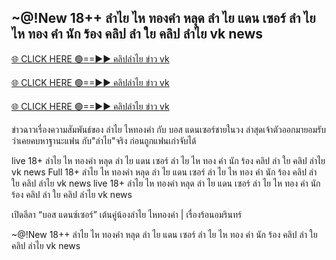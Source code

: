 <h2>~@!New 18++ ลำไย ไห ทองคำ หลุด ลํา ไย แดน เซอร์ ลํา ไย ไห ทอง คํา นัก ร้อง คลิป ลำ ใย คลิป ลำไย vk news</h2>

[🌐 CLICK HERE 🟢==►► คลิปลำไย ข่าว vk ](https://videotoday07.blogspot.com/2025/02/videoo.html)

[🌐 CLICK HERE 🟢==►► คลิปลำไย ข่าว vk ](https://videotoday07.blogspot.com/2025/02/videoo.html)

[🌐 CLICK HERE 🟢==►► คลิปลำไย ข่าว vk ](https://videotoday07.blogspot.com/2025/02/videoo.html)

ข่าวฉาวเรื่องความสัมพันธ์ของ ลำไย ไหทองคำ กับ บอส แดนเซอร์ชายในวง ล่าสุดเจ้าตัวออกมายอมรับว่าเคยคบหาฐานะแฟน กับ"ลำไย"จริง ก่อนถูกแฟนเก่าจับได้

live 18+ ลำไย ไห ทองคำ หลุด ลํา ไย แดน เซอร์ ลํา ไย ไห ทอง คํา นัก ร้อง คลิป ลำ ใย คลิป ลำไย vk news Full 18+ ลำไย ไห ทองคำ หลุด ลํา ไย แดน เซอร์ ลํา ไย ไห ทอง คํา นัก ร้อง คลิป ลำ ใย คลิป ลำไย vk news live 18+ ลำไย ไห ทองคำ หลุด ลํา ไย แดน เซอร์ ลํา ไย ไห ทอง คํา นัก ร้อง คลิป ลำ ใย คลิป ลำไย vk news

เปิดลีลา “บอส แดนซ์เซอร์” เต้นคู่น้องลำไย ไหทองคำ | เรื่องร้อนอมรินทร์

~@!New 18++ ลำไย ไห ทองคำ หลุด ลํา ไย แดน เซอร์ ลํา ไย ไห ทอง คํา นัก ร้อง คลิป ลำ ใย คลิป ลำไย vk news

